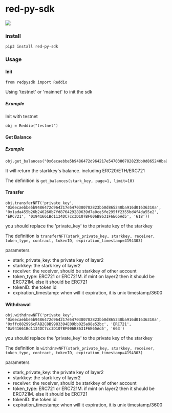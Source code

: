 # red-py-sdk

![](https://img.shields.io/pypi/pyversions/Django.svg)


### install

```
pip3 install red-py-sdk
```

### Usage

#### Init

```
from redpysdk import Reddio
```

Using 'testnet' or 'mainnet' to init the sdk

##### Example
Init with testnet
```
obj = Reddio("testnet")
```

#### Get Balance

##### Example

```
obj.get_balances("0x6ecaebbe5b9486472d964217e5470380782823bb0d865240ba916d01636310a")
```

It will return the starkkey's balance. including ERC20/ETH/ERC721

The definition is `get_balances(stark_key, page=1, limit=10)`

#### Transfer
```obj.transferNFT('private_key', '0x6ecaebbe5b9486472d964217e5470380782823bb0d865240ba916d01636310a', '0x1ada455b26b246260b7fd876429289639d7a0ce5fe295ff2355bd4f4da55e2', 'ERC721', '0x941661Bd1134DC7cc3D107BF006B8631F6E65Ad5', '618'))```

you should replace the 'private_key' to the private key of the starkkey

The definition is ```transferNFT(stark_private_key, starkkey, receiver, token_type, contract, tokenID, expiration_timestamp=4194303)```

parameters
- stark_private_key: the private key of layer2
- starkkey: the stark key of layer2
- receiver: the receiver, should be starkkey of other account
- token_type: ERC721 or ERC721M. if mint on layer2 then it should be ERC721M. else it should be ERC721
- tokenID: the token id
- expiration_timestamp: when will it expiration, it is unix timestamp/3600


#### Withdrawal
```obj.withdrawNFT('private_key', '0x6ecaebbe5b9486472d964217e5470380782823bb0d865240ba916d01636310a', '0xffc882996cFAB2C8B9983394E09bb025a98e52bc', 'ERC721', '0x941661Bd1134DC7cc3D107BF006B8631F6E65Ad5', '663')```


you should replace the 'private_key' to the private key of the starkkey

The definition is  ```withdrawNFT(stark_private_key, starkkey, receiver, token_type, contract, tokenID, expiration_timestamp=4194303)```

parameters
- stark_private_key: the private key of layer2
- starkkey: the stark key of layer2
- receiver: the receiver, should be starkkey of other account
- token_type: ERC721 or ERC721M. if mint on layer2 then it should be ERC721M. else it should be ERC721
- tokenID: the token id
- expiration_timestamp: when will it expiration, it is unix timestamp/3600





